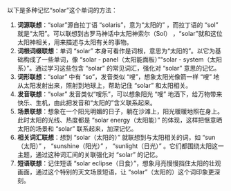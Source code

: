 以下是多种记忆“solar”这个单词的方法：
1. **词源联想**：“solar”源自拉丁语 “solaris”，意为“太阳的” ，而拉丁语的 “sol” 就是“太阳”。可以联想到古罗马神话中太阳神索尔（Sol） ，“solar”就和这位太阳神相关，用来描述与太阳有关的事物。
2. **词根词缀联想**：单词 “solar” 本身可看作是词根，意思为“太阳的”。以它为基础构成了一些单词，像 “solar - panel（太阳能面板）”“solar - system（太阳系）”。通过学习这些包含 “solar” 的常见词汇，强化对 “solar” 意思的记忆。 
3. **词形联想**：“solar” 中有 “so”，发音类似 “嗖”，想象太阳光像箭一样 “嗖” 地从太阳发射出来，照射到地球上，帮助记住 “solar” 和太阳相关。
4. **发音联想**：“solar” 发音类似“嗖乐”，可以想象阳光 “嗖” 地洒下，给万物带来快乐、生机，由此把发音和“太阳的”含义联系起来。 
5. **场景联想**：想象在一个阳光明媚的日子，躺在沙滩上，阳光暖暖地照在身上。此时太阳的光线、热度都是 “solar energy（太阳能）” 的体现，这样把惬意晒太阳的场景和 “solar” 联系起来，加深记忆。 
6. **相关词汇联想**：想到 “solar（太阳的）” 就联想到与太阳相关的词，如 “sun（太阳）” ， “sunshine（阳光）” ， “sunlight（日光）” 。它们都围绕太阳这一主题，通过这种词汇间的关联强化对 “solar” 的记忆。 
7. **短语联想**：记住短语 “solar eclipse（日食）”，想象月亮慢慢挡住太阳的壮观画面，通过这个特别的天文场景短语，让 “solar”（太阳的）这个词印象更深刻。 